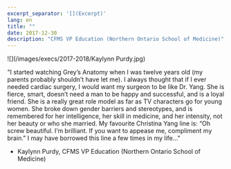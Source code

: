 ```yaml
---
excerpt_separator: '[](Excerpt)'
lang: en
title: ""
date: 2017-12-30
description: "CFMS VP Education (Northern Ontario School of Medicine)"
---
```


![](/images/execs/2017-2018/Kaylynn Purdy.jpg)

"I started watching Grey’s Anatomy when I was twelve years old (my parents probably shouldn’t have let me). I always thought that if I ever needed cardiac surgery, I would want my surgeon to be like Dr. Yang. She is fierce, smart, doesn’t need a man to be happy and successful, and is a loyal friend. She is a really great role model as far as TV characters go for young women. She broke down gender barriers and stereotypes, and is remembered for her intelligence, her skill in medicine, and her intensity, not her beauty or who she married. My favourite Christina Yang line is: “Oh screw beautiful. I’m brilliant. If you want to appease me, compliment my brain.” I may have borrowed this line a few times in my life…"

- Kaylynn Purdy, CFMS VP Education (Northern Ontario School of Medicine)
